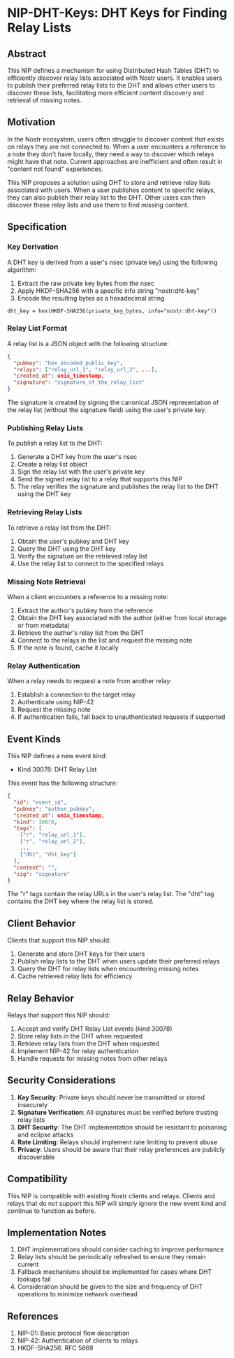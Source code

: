 # NIP-DHT-Keys: DHT Keys for Finding Relay Lists

## Abstract

This NIP defines a mechanism for using Distributed Hash Tables (DHT) to efficiently discover relay lists associated with Nostr users. It enables users to publish their preferred relay lists to the DHT and allows other users to discover these lists, facilitating more efficient content discovery and retrieval of missing notes.

## Motivation

In the Nostr ecosystem, users often struggle to discover content that exists on relays they are not connected to. When a user encounters a reference to a note they don't have locally, they need a way to discover which relays might have that note. Current approaches are inefficient and often result in "content not found" experiences.

This NIP proposes a solution using DHT to store and retrieve relay lists associated with users. When a user publishes content to specific relays, they can also publish their relay list to the DHT. Other users can then discover these relay lists and use them to find missing content.

## Specification

### Key Derivation

A DHT key is derived from a user's nsec (private key) using the following algorithm:

1. Extract the raw private key bytes from the nsec
2. Apply HKDF-SHA256 with a specific info string "nostr:dht-key"
3. Encode the resulting bytes as a hexadecimal string

```
dht_key = hex(HKDF-SHA256(private_key_bytes, info="nostr:dht-key"))
```

### Relay List Format

A relay list is a JSON object with the following structure:

```json
{
  "pubkey": "hex_encoded_public_key",
  "relays": ["relay_url_1", "relay_url_2", ...],
  "created_at": unix_timestamp,
  "signature": "signature_of_the_relay_list"
}
```

The signature is created by signing the canonical JSON representation of the relay list (without the signature field) using the user's private key.

### Publishing Relay Lists

To publish a relay list to the DHT:

1. Generate a DHT key from the user's nsec
2. Create a relay list object
3. Sign the relay list with the user's private key
4. Send the signed relay list to a relay that supports this NIP
5. The relay verifies the signature and publishes the relay list to the DHT using the DHT key

### Retrieving Relay Lists

To retrieve a relay list from the DHT:

1. Obtain the user's pubkey and DHT key
2. Query the DHT using the DHT key
3. Verify the signature on the retrieved relay list
4. Use the relay list to connect to the specified relays

### Missing Note Retrieval

When a client encounters a reference to a missing note:

1. Extract the author's pubkey from the reference
2. Obtain the DHT key associated with the author (either from local storage or from metadata)
3. Retrieve the author's relay list from the DHT
4. Connect to the relays in the list and request the missing note
5. If the note is found, cache it locally

### Relay Authentication

When a relay needs to request a note from another relay:

1. Establish a connection to the target relay
2. Authenticate using NIP-42
3. Request the missing note
4. If authentication fails, fall back to unauthenticated requests if supported

## Event Kinds

This NIP defines a new event kind:

- Kind 30078: DHT Relay List

This event has the following structure:

```json
{
  "id": "event_id",
  "pubkey": "author_pubkey",
  "created_at": unix_timestamp,
  "kind": 30078,
  "tags": [
    ["r", "relay_url_1"],
    ["r", "relay_url_2"],
    ...
    ["dht", "dht_key"]
  ],
  "content": "",
  "sig": "signature"
}
```

The "r" tags contain the relay URLs in the user's relay list.
The "dht" tag contains the DHT key where the relay list is stored.

## Client Behavior

Clients that support this NIP should:

1. Generate and store DHT keys for their users
2. Publish relay lists to the DHT when users update their preferred relays
3. Query the DHT for relay lists when encountering missing notes
4. Cache retrieved relay lists for efficiency

## Relay Behavior

Relays that support this NIP should:

1. Accept and verify DHT Relay List events (kind 30078)
2. Store relay lists in the DHT when requested
3. Retrieve relay lists from the DHT when requested
4. Implement NIP-42 for relay authentication
5. Handle requests for missing notes from other relays

## Security Considerations

1. **Key Security**: Private keys should never be transmitted or stored insecurely
2. **Signature Verification**: All signatures must be verified before trusting relay lists
3. **DHT Security**: The DHT implementation should be resistant to poisoning and eclipse attacks
4. **Rate Limiting**: Relays should implement rate limiting to prevent abuse
5. **Privacy**: Users should be aware that their relay preferences are publicly discoverable

## Compatibility

This NIP is compatible with existing Nostr clients and relays. Clients and relays that do not support this NIP will simply ignore the new event kind and continue to function as before.

## Implementation Notes

1. DHT implementations should consider caching to improve performance
2. Relay lists should be periodically refreshed to ensure they remain current
3. Fallback mechanisms should be implemented for cases where DHT lookups fail
4. Consideration should be given to the size and frequency of DHT operations to minimize network overhead

## References

1. NIP-01: Basic protocol flow description
2. NIP-42: Authentication of clients to relays
3. HKDF-SHA256: RFC 5869

